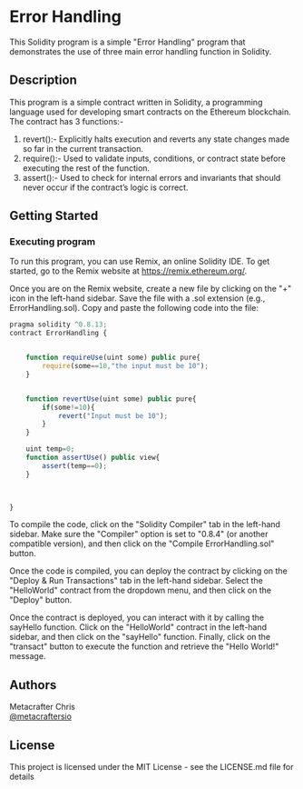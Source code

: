 # Error Handling

This Solidity program is a simple "Error Handling" program that demonstrates the use of three main error handling function in Solidity.

## Description

This program is a simple contract written in Solidity, a programming language used for developing smart contracts on the Ethereum blockchain. The contract has 3 functions:-
1. revert():- Explicitly halts execution and reverts any state changes made so far in the current transaction.
2. require():- Used to validate inputs, conditions, or contract state before executing the rest of the function.
3. assert():- Used to check for internal errors and invariants that should never occur if the contract’s logic is correct.

## Getting Started

### Executing program

To run this program, you can use Remix, an online Solidity IDE. To get started, go to the Remix website at https://remix.ethereum.org/.

Once you are on the Remix website, create a new file by clicking on the "+" icon in the left-hand sidebar. Save the file with a .sol extension (e.g., ErrorHandling.sol). Copy and paste the following code into the file:

```javascript
pragma solidity ^0.8.13;
contract ErrorHandling {


    function requireUse(uint some) public pure{
        require(some==10,"the input must be 10");
    }


    function revertUse(uint some) public pure{
        if(some!=10){
            revert("Input must be 10");
        }
    }

    uint temp=0;
    function assertUse() public view{
        assert(temp==0);
    }
    


}

```

To compile the code, click on the "Solidity Compiler" tab in the left-hand sidebar. Make sure the "Compiler" option is set to "0.8.4" (or another compatible version), and then click on the "Compile ErrorHandling.sol" button.

Once the code is compiled, you can deploy the contract by clicking on the "Deploy & Run Transactions" tab in the left-hand sidebar. Select the "HelloWorld" contract from the dropdown menu, and then click on the "Deploy" button.

Once the contract is deployed, you can interact with it by calling the sayHello function. Click on the "HelloWorld" contract in the left-hand sidebar, and then click on the "sayHello" function. Finally, click on the "transact" button to execute the function and retrieve the "Hello World!" message.

## Authors

Metacrafter Chris  
[@metacraftersio](https://twitter.com/metacraftersio)


## License

This project is licensed under the MIT License - see the LICENSE.md file for details

